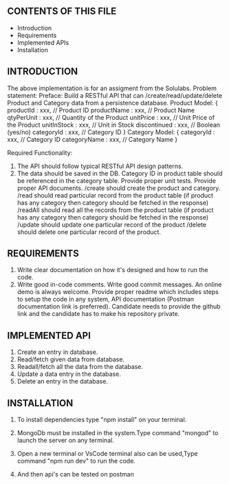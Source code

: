 ## CONTENTS OF THIS FILE

- Introduction
- Requirements
- Implemented APIs
- Installation


## INTRODUCTION

The above implementation is for an assigment from the Solulabs.
Problem statement:
Preface:
Build a RESTful API that can /create/read/update/delete Product and Category data from a persistence database.
Product Model:
{
productId : xxx, // Product ID
productName : xxx, // Product Name
qtyPerUnit : xxx, // Quantity of the Product
unitPrice : xxx, // Unit Price of the Product
unitInStock : xxx, // Unit in Stock
discontinued : xxx, // Boolean (yes/no)
categoryId : xxx, // Category ID
}
Category Model:
{
categoryId : xxx, // Category ID
categoryName : xxx, // Category Name
}

Required Functionality:

1.  The API should follow typical RESTful API design patterns.
2.  The data should be saved in the DB.
    Category ID in product table should be referenced in the category table.
    Provide proper unit tests.
    Provide proper API documents.
    /create should create the product and category.
    /read should read particular record from the product table (if product has any category then category should be fetched in the response)
    /readAll should read all the records from the product table (if product has any category then category should be fetched in the response)
    /update should update one particular record of the product
    /delete should delete one particular record of the product.

## REQUIREMENTS

1.  Write clear documentation on how it's designed and how to run the code.
2.  Write good in-code comments.
    Write good commit messages.
    An online demo is always welcome.
    Provide proper readme which includes steps to setup the code in any system, API documentation (Postman documentation link is preferred).
    Candidate needs to provide the github link and the candidate has to make his repository private.

## IMPLEMENTED API

1.  Create an entry in database.
2.  Read/fetch given data from database.
3.  Readall/fetch all the data from the database.
4.  Update a data entry in the database.
5.  Delete an entry in the database.

## INSTALLATION

1. To install dependencies type "npm install" on your terminal.

2. MongoDb must be installed in the system.Type command "mongod" to launch the server on any terminal.

3. Open a new terminal or VsCode terminal also can be used,Type command "npm run dev" to run the code.

4. And then api's can be tested on postman



